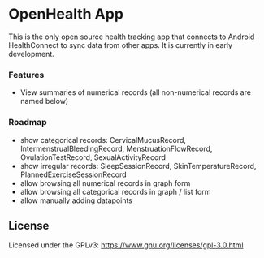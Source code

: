 # OpenHealth App
This is the only open source health tracking app that connects to Android HealthConnect to 
sync data from other apps. It is currently in early development.

### Features
- View summaries of numerical records (all non-numerical records are named below)

### Roadmap
- show categorical records: CervicalMucusRecord, IntermenstrualBleedingRecord, MenstruationFlowRecord, OvulationTestRecord, SexualActivityRecord
- show irregular records: SleepSessionRecord, SkinTemperatureRecord, PlannedExerciseSessionRecord
- allow browsing all numerical records in graph form
- allow browsing all categorical records in graph / list form
- allow manually adding datapoints


## License
Licensed under the GPLv3: https://www.gnu.org/licenses/gpl-3.0.html